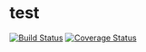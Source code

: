 # test
[![Build Status](https://secure.travis-ci.org/southrop/test.png?branch=master)](https://travis-ci.org/southrop/test)
[![Coverage Status](https://coveralls.io/repos/southrop/test/badge.svg?branch=master)](https://coveralls.io/r/southrop/test/?branch=master)
